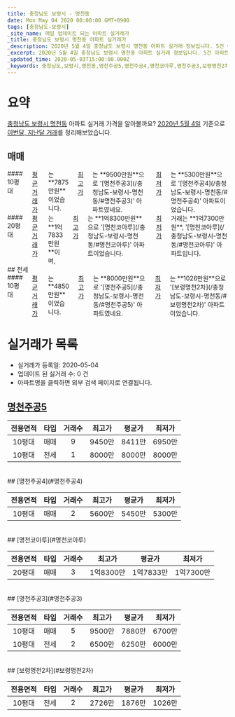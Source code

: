 ```yaml
---
title: 충청남도 보령시 - 명천동
date: Mon May 04 2020 00:00:00 GMT+0900
tags: [충청남도-보령시]
_site_name: 매일 업데이트 되는 아파트 실거래가
_title: 충청남도 보령시 명천동 아파트 실거래가
_description: 2020년 5월 4일 충청남도 보령시 명천동 아파트 실거래 정보입니다. 5건 아파트 정보가 있습니다.
_excerpt: 2020년 5월 4일 충청남도 보령시 명천동 아파트 실거래 정보입니다. 5건 아파트 정보가 있습니다.
_updated_time: 2020-05-03T15:00:00.000Z
_keywords: 충청남도,보령시,명천동,명천주공5,명천주공4,명천코아루,명천주공3,보령명천2차
---
```





# 요약
<ins>충청남도 보령시 명천동</ins> 아파트 실거래 가격을 알아볼까요? <ins>2020년 5월 4일</ins> 기준으로 <ins>이번달, 지난달 거래</ins>를 정리해보았습니다.

## 매매
<div class="container">
<div class="six columns" markdown="1">
#### 10평대
<ins>평균 거래가</ins>는 **7875만원**이었습니다. <ins>최고가</ins>는 **9500만원**으로 '[명천주공3](/충청남도-보령시-명천동/#명천주공3)' 아파트였네요. <ins>최저가</ins>는 **5300만원**으로 '[명천주공4](/충청남도-보령시-명천동/#명천주공4)' 아파트이었습니다.
</div>
<div class="six columns" markdown="1">
#### 20평대
<ins>평균 거래가</ins>는 **1억7833만원**이며, <ins>최고가</ins>는 **1억8300만원**으로 '[명천코아루](/충청남도-보령시-명천동/#명천코아루)' 아파트이었습니다. <ins>최저가</ins> 거래는 **1억7300만원**, '[명천코아루](/충청남도-보령시-명천동/#명천코아루)' 아파트입니다.
</div>
</div>
## 전세
<div class="container">
<div class="twelve columns" markdown="1">
#### 10평대
<ins>평균 거래가</ins>는 **4850만원**이었습니다. <ins>최고가</ins>는 **8000만원**으로 '[명천주공5](/충청남도-보령시-명천동/#명천주공5)' 아파트였네요. <ins>최저가</ins>는 **1026만원**으로 '[보령명천2차](/충청남도-보령시-명천동/#보령명천2차)' 아파트이었습니다.
</div>
</div>



# 실거래가 목록
- 실거래가 등록일: 2020-05-04
- 업데이트 된 실거래 수: 0 건
- 아파트명을 클릭하면 외부 검색 페이지로 연결됩니다.

## [명천주공5](#명천주공5)

|전용면적|타입|거래수|최고가|평균가|최저가|
|:---:|:---:|:---:|:---:|:---:|:---:|
|10평대|<span class="deal-type-1">매매</span>|9|9450만|8411만|6950만|
|10평대|<span class="deal-type-2">전세</span>|1|8000만|8000만|8000만|

<br/>
## [명천주공4](#명천주공4)

|전용면적|타입|거래수|최고가|평균가|최저가|
|:---:|:---:|:---:|:---:|:---:|:---:|
|10평대|<span class="deal-type-1">매매</span>|2|5600만|5450만|5300만|

<br/>
## [명천코아루](#명천코아루)

|전용면적|타입|거래수|최고가|평균가|최저가|
|:---:|:---:|:---:|:---:|:---:|:---:|
|20평대|<span class="deal-type-1">매매</span>|3|1억8300만|1억7833만|1억7300만|

<br/>
## [명천주공3](#명천주공3)

|전용면적|타입|거래수|최고가|평균가|최저가|
|:---:|:---:|:---:|:---:|:---:|:---:|
|10평대|<span class="deal-type-1">매매</span>|5|9500만|7880만|6700만|
|10평대|<span class="deal-type-2">전세</span>|2|6500만|6250만|6000만|

<br/>
## [보령명천2차](#보령명천2차)

|전용면적|타입|거래수|최고가|평균가|최저가|
|:---:|:---:|:---:|:---:|:---:|:---:|
|10평대|<span class="deal-type-2">전세</span>|2|2726만|1876만|1026만|

<br/>



